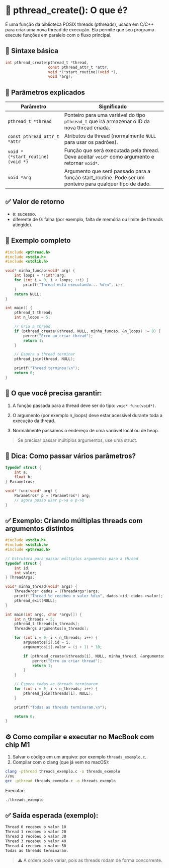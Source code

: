 # 🧵 pthread_create(): O que é?

É uma função da biblioteca POSIX threads (pthreads), usada em C/C++ para criar uma nova thread de execução. Ela permite que seu programa execute funções em paralelo com o fluxo principal.

## 📌 Sintaxe básica
```c
int pthread_create(pthread_t *thread,
                   const pthread_attr_t *attr,
                   void *(*start_routine)(void *),
                   void *arg);
``` 
## 🧩 Parâmetros explicados

|   Parâmetro	         |     Significado                         |
|------------------------|-----------------------------------------|
| `pthread_t *thread` |	Ponteiro para uma variável do tipo `pthread_t` que irá armazenar o ID da nova thread criada.  |
| `const pthread_attr_t *attr`|	Atributos da thread (normalmente `NULL` para usar os padrões). |
| `void *(*start_routine)(void *)` | Função que será executada pela thread. Deve aceitar `void*` como argumento e retornar `void*`. |
| `void *arg` |	Argumento que será passado para a função start_routine. Pode ser um ponteiro para qualquer tipo de dado. |

## ✅ Valor de retorno

- `0`: sucesso.
- diferente de 0: falha (por exemplo, falta de memória ou limite de threads atingido).
## 🧠 Exemplo completo
```c
#include <pthread.h>
#include <stdio.h>
#include <stdlib.h>

void* minha_funcao(void* arg) {
    int loops = *(int*)arg;
    for (int i = 0; i < loops; ++i) {
        printf("Thread está executando... %d\n", i);
    }
    return NULL;
}

int main() {
    pthread_t thread;
    int n_loops = 5;

    // Cria a thread
    if (pthread_create(&thread, NULL, minha_funcao, &n_loops) != 0) {
        perror("Erro ao criar thread");
        return 1;
    }

    // Espera a thread terminar
    pthread_join(thread, NULL);

    printf("Thread terminou!\n");
    return 0;
}
```
## 🧶 O que você precisa garantir:

1. A função passada para a thread deve ser do tipo: `void* func(void*)`.

2. O argumento (por exemplo n_loops) deve estar acessível durante toda a execução da thread.
3. Normalmente passamos o endereço de uma variável local ou de heap.

> Se precisar passar múltiplos argumentos, use uma struct.
## 🤯 Dica: Como passar vários parâmetros?
```c
typedef struct {
    int a;
    float b;
} Parametros;

void* func(void* arg) {
    Parametros* p = (Parametros*) arg;
    // agora posso usar p->a e p->b
}
```

## ✅ Exemplo: Criando múltiplas threads com argumentos distintos
```c 
#include <stdio.h>
#include <stdlib.h>
#include <pthread.h>

// Estrutura para passar múltiplos argumentos para a thread
typedef struct {
    int id;
    int valor;
} ThreadArgs;

void* minha_thread(void* args) {
    ThreadArgs* dados = (ThreadArgs*)args;
    printf("Thread %d recebeu o valor %d\n", dados->id, dados->valor);
    pthread_exit(NULL);
}

int main(int argc, char *argv[]) {
    int n_threads = 5;
    pthread_t threads[n_threads];
    ThreadArgs argumentos[n_threads];

    for (int i = 0; i < n_threads; i++) {
        argumentos[i].id = i;
        argumentos[i].valor = (i + 1) * 10;

        if (pthread_create(&threads[i], NULL, minha_thread, &argumentos[i]) != 0) {
            perror("Erro ao criar thread");
            return 1;
        }
    }

    // Espera todas as threads terminarem
    for (int i = 0; i < n_threads; i++) {
        pthread_join(threads[i], NULL);
    }

    printf("Todas as threads terminaram.\n");

    return 0;
}
```
## ⚙️ Como compilar e executar no MacBook com chip M1

1. Salvar o código em um arquivo: por exemplo `threads_exemplo.c`.
2. Compilar com o clang (que já vem no macOS):
```bash
clang -pthread threads_exemplo.c -o threads_exemplo
//ou
gcc -pthread threads_exemplo.c -o threads_exemplo
```
Executar:
```c 
./threads_exemplo
```
## ✅ Saída esperada (exemplo):
```bash
Thread 0 recebeu o valor 10
Thread 1 recebeu o valor 20
Thread 2 recebeu o valor 30
Thread 3 recebeu o valor 40
Thread 4 recebeu o valor 50
Todas as threads terminaram.
````
> ⚠️ A ordem pode variar, pois as threads rodam de forma concorrente.